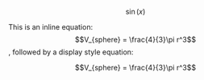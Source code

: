 
$$\sin(x)$$


This is an inline equation: $$V_{sphere} = \frac{4}{3}\pi r^3$$,
followed by a display style equation:

$$V_{sphere} = \frac{4}{3}\pi r^3$$